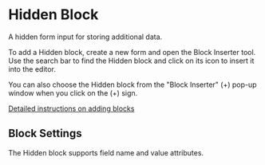 # Hidden Block

A hidden form input for storing additional data.

To add a Hidden block, create a new form and open the Block Inserter tool. Use the search bar to find the Hidden block and click on its icon to insert it into the editor.

You can also choose the Hidden block from the "Block Inserter" (+) pop-up window when you click on the (+) sign.

[Detailed instructions on adding blocks](https://wordpress.org/documentation/article/adding-a-new-block/)

## Block Settings

The Hidden block supports field name and value attributes.